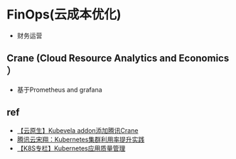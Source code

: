 
# FinOps(云成本优化)
+ 财务运营

## Crane (Cloud Resource Analytics and Economics ）
+ 基于Prometheus and grafana

## ref
+ [【云原生】Kubevela addon添加腾讯Crane](https://zhuanlan.zhihu.com/p/550121830)
+ [腾讯云宋翔：Kubernetes集群利用率提升实践](https://blog.csdn.net/m0_46700908/article/details/126250170)
+ [【K8S专栏】Kubernetes应用质量管理](https://zhuanlan.zhihu.com/p/558948934)